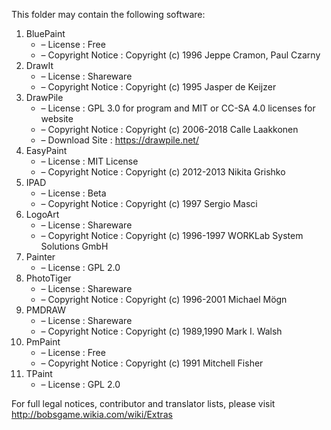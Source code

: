 ﻿This folder may contain the following software:

1. BluePaint
   - – License : Free
   - – Copyright Notice : Copyright (c) 1996 Jeppe Cramon, Paul Czarny
2. DrawIt
   - – License : Shareware
   - – Copyright Notice : Copyright (c) 1995 Jasper de Keijzer
3. DrawPile
   - – License : GPL 3.0 for program and MIT or CC-SA 4.0 licenses for website
   - – Copyright Notice : Copyright (c) 2006-2018 Calle Laakkonen
   - – Download Site : https://drawpile.net/
4. EasyPaint
   - – License : MIT License
   - – Copyright Notice : Copyright (c) 2012-2013 Nikita Grishko
5. IPAD
   - – License : Beta
   - – Copyright Notice : Copyright (c) 1997 Sergio Masci
6. LogoArt
   - – License : Shareware
   - – Copyright Notice : Copyright (c) 1996-1997 WORKLab System Solutions GmbH
7. Painter
   - – License : GPL 2.0
8. PhotoTiger
   - – License : Shareware
   - – Copyright Notice : Copyright (c) 1996-2001 Michael Mögn
9. PMDRAW
   - – License : Shareware
   - – Copyright Notice : Copyright (c) 1989,1990 Mark I. Walsh
10. PmPaint
    - – License : Free
    - – Copyright Notice : Copyright (c) 1991 Mitchell Fisher
11. TPaint
    - – License : GPL 2.0

For full legal notices, contributor and translator lists, please visit http://bobsgame.wikia.com/wiki/Extras